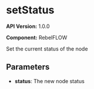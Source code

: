 # setStatus

**API Version:** 1.0.0

**Component:** RebelFLOW

Set the current status of the node

## Parameters

- **status**: The new node status

